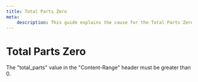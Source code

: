 ```yaml
---
title: Total Parts Zero
meta: 
    description: This guide explains the cause for the Total Parts Zero error.
---
```


# Total Parts Zero

The "total_parts" value in the "Content-Range" header must be greater than 0.
